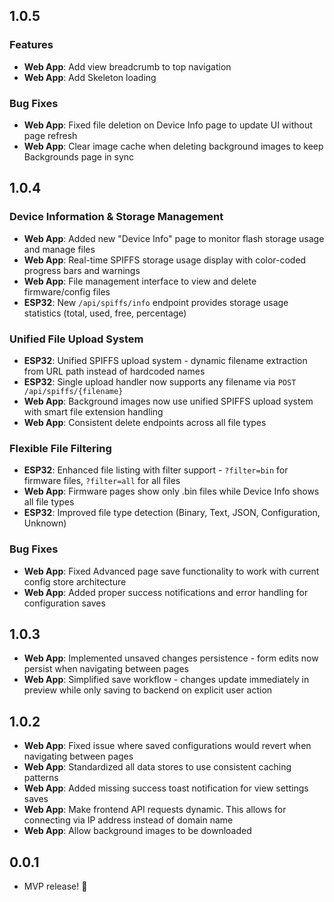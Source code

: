 
## 1.0.5

### Features
- **Web App**: Add view breadcrumb to top navigation
- **Web App**: Add Skeleton loading

### Bug Fixes
- **Web App**: Fixed file deletion on Device Info page to update UI without page refresh
- **Web App**: Clear image cache when deleting background images to keep Backgrounds page in sync

## 1.0.4

### Device Information & Storage Management
- **Web App**: Added new "Device Info" page to monitor flash storage usage and manage files
- **Web App**: Real-time SPIFFS storage usage display with color-coded progress bars and warnings
- **Web App**: File management interface to view and delete firmware/config files
- **ESP32**: New `/api/spiffs/info` endpoint provides storage usage statistics (total, used, free, percentage)

### Unified File Upload System
- **ESP32**: Unified SPIFFS upload system - dynamic filename extraction from URL path instead of hardcoded names
- **ESP32**: Single upload handler now supports any filename via `POST /api/spiffs/{filename}`
- **Web App**: Background images now use unified SPIFFS upload system with smart file extension handling
- **Web App**: Consistent delete endpoints across all file types

### Flexible File Filtering
- **ESP32**: Enhanced file listing with filter support - `?filter=bin` for firmware files, `?filter=all` for all files
- **Web App**: Firmware pages show only .bin files while Device Info shows all file types
- **ESP32**: Improved file type detection (Binary, Text, JSON, Configuration, Unknown)

### Bug Fixes
- **Web App**: Fixed Advanced page save functionality to work with current config store architecture
- **Web App**: Added proper success notifications and error handling for configuration saves

## 1.0.3

- **Web App**: Implemented unsaved changes persistence - form edits now persist when navigating between pages
- **Web App**: Simplified save workflow - changes update immediately in preview while only saving to backend on explicit user action

## 1.0.2

- **Web App**: Fixed issue where saved configurations would revert when navigating between pages
- **Web App**: Standardized all data stores to use consistent caching patterns
- **Web App**: Added missing success toast notification for view settings saves
- **Web App**: Make frontend API requests dynamic. This allows for connecting via IP address instead of domain name
- **Web App**: Allow background images to be downloaded

## 0.0.1

- MVP release! 🎉
